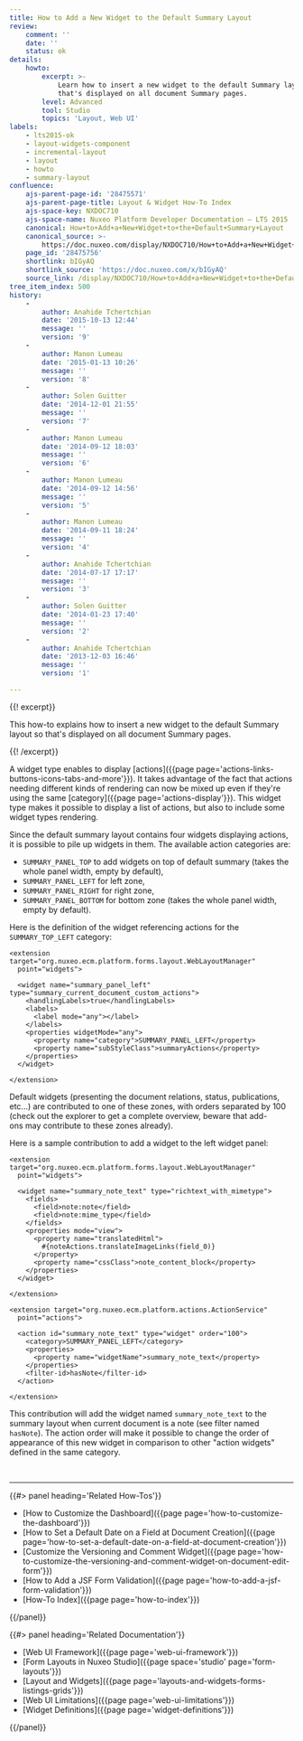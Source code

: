 ```yaml
---
title: How to Add a New Widget to the Default Summary Layout
review:
    comment: ''
    date: ''
    status: ok
details:
    howto:
        excerpt: >-
            Learn how to insert a new widget to the default Summary layout so
            that's displayed on all document Summary pages.
        level: Advanced
        tool: Studio
        topics: 'Layout, Web UI'
labels:
    - lts2015-ok
    - layout-widgets-component
    - incremental-layout
    - layout
    - howto
    - summary-layout
confluence:
    ajs-parent-page-id: '28475571'
    ajs-parent-page-title: Layout & Widget How-To Index
    ajs-space-key: NXDOC710
    ajs-space-name: Nuxeo Platform Developer Documentation — LTS 2015
    canonical: How+to+Add+a+New+Widget+to+the+Default+Summary+Layout
    canonical_source: >-
        https://doc.nuxeo.com/display/NXDOC710/How+to+Add+a+New+Widget+to+the+Default+Summary+Layout
    page_id: '28475756'
    shortlink: bIGyAQ
    shortlink_source: 'https://doc.nuxeo.com/x/bIGyAQ'
    source_link: /display/NXDOC710/How+to+Add+a+New+Widget+to+the+Default+Summary+Layout
tree_item_index: 500
history:
    -
        author: Anahide Tchertchian
        date: '2015-10-13 12:44'
        message: ''
        version: '9'
    -
        author: Manon Lumeau
        date: '2015-01-13 10:26'
        message: ''
        version: '8'
    -
        author: Solen Guitter
        date: '2014-12-01 21:55'
        message: ''
        version: '7'
    -
        author: Manon Lumeau
        date: '2014-09-12 18:03'
        message: ''
        version: '6'
    -
        author: Manon Lumeau
        date: '2014-09-12 14:56'
        message: ''
        version: '5'
    -
        author: Manon Lumeau
        date: '2014-09-11 18:24'
        message: ''
        version: '4'
    -
        author: Anahide Tchertchian
        date: '2014-07-17 17:17'
        message: ''
        version: '3'
    -
        author: Solen Guitter
        date: '2014-01-23 17:40'
        message: ''
        version: '2'
    -
        author: Anahide Tchertchian
        date: '2013-12-03 16:46'
        message: ''
        version: '1'

---
```

{{! excerpt}}

This how-to explains how to insert a new widget to the default Summary layout so that's displayed on all document Summary pages.

{{! /excerpt}}

A widget type enables to display [actions]({{page page='actions-links-buttons-icons-tabs-and-more'}}). It takes advantage of the fact that actions needing different kinds of rendering can now be mixed up even if they're using the same [category]({{page page='actions-display'}}). This widget type makes it possible to display a list of actions, but also to include some widget types rendering.

Since the default summary layout contains four widgets displaying actions, it is possible to pile up widgets in them. The available action categories are:

*   `SUMMARY_PANEL_TOP` to add widgets on top of default summary (takes the whole panel width, empty by default),
*   `SUMMARY_PANEL_LEFT` for left zone,
*   `SUMMARY_PANEL_RIGHT` for right zone,
*   `SUMMARY_PANEL_BOTTOM` for bottom zone (takes the whole panel width, empty by default).

Here is the definition of the widget referencing actions for the `SUMMARY_TOP_LEFT` category:

```
<extension target="org.nuxeo.ecm.platform.forms.layout.WebLayoutManager"
  point="widgets">

  <widget name="summary_panel_left" type="summary_current_document_custom_actions">
    <handlingLabels>true</handlingLabels>
    <labels>
      <label mode="any"></label>
    </labels>
    <properties widgetMode="any">
      <property name="category">SUMMARY_PANEL_LEFT</property>
      <property name="subStyleClass">summaryActions</property>
    </properties>
  </widget>

</extension>

```

Default widgets (presenting the document relations, status, publications, etc...) are contributed to one of these zones, with orders separated by 100 (check out the explorer to get a complete overview, beware that add-ons&nbsp;may contribute to these zones already).

Here is a sample contribution to add a widget to the left widget panel:

```
<extension target="org.nuxeo.ecm.platform.forms.layout.WebLayoutManager"
  point="widgets">

  <widget name="summary_note_text" type="richtext_with_mimetype">
    <fields>
      <field>note:note</field>
      <field>note:mime_type</field>
    </fields>
    <properties mode="view">
      <property name="translatedHtml">
        #{noteActions.translateImageLinks(field_0)}
      </property>
      <property name="cssClass">note_content_block</property>
    </properties>
  </widget>

</extension>

<extension target="org.nuxeo.ecm.platform.actions.ActionService"
  point="actions">

  <action id="summary_note_text" type="widget" order="100">
    <category>SUMMARY_PANEL_LEFT</category>
    <properties>
      <property name="widgetName">summary_note_text</property>
    </properties>
    <filter-id>hasNote</filter-id>
  </action>

</extension>

```

This contribution will add the widget named `summary_note_text` to the summary layout when current document is a note (see filter named `hasNote`).
The action order will make it possible to change the order of appearance of this new widget in comparison to other "action widgets" defined in the same category.

&nbsp;

* * *

<div class="row" data-equalizer data-equalize-on="medium"><div class="column medium-6">{{#> panel heading='Related How-Tos'}}

*   [How to Customize the Dashboard]({{page page='how-to-customize-the-dashboard'}})
*   [How to Set a Default Date on a Field at Document Creation]({{page page='how-to-set-a-default-date-on-a-field-at-document-creation'}})
*   [Customize the Versioning and Comment Widget]({{page page='how-to-customize-the-versioning-and-comment-widget-on-document-edit-form'}})
*   [How to Add a JSF Form Validation]({{page page='how-to-add-a-jsf-form-validation'}})
*   [How-To Index]({{page page='how-to-index'}})

{{/panel}}</div><div class="column medium-6">{{#> panel heading='Related Documentation'}}

*   [Web UI Framework]({{page page='web-ui-framework'}})
*   [Form Layouts in Nuxeo Studio]({{page space='studio' page='form-layouts'}})
*   [Layout and Widgets]({{page page='layouts-and-widgets-forms-listings-grids'}})
*   [Web UI Limitations]({{page page='web-ui-limitations'}})
*   [Widget Definitions]({{page page='widget-definitions'}})

{{/panel}}</div></div>
